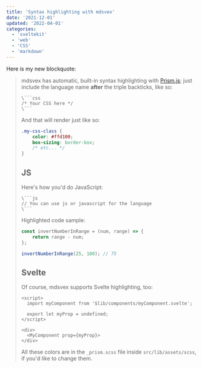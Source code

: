 ```yaml
---
title: 'Syntax highlighting with mdsvex'
date: '2021-12-01'
updated: '2022-04-01'
categories:
  - 'sveltekit'
  - 'web'
  - 'CSS'
  - 'markdown'
---
```


<script>
  import Accordion from '$lib/components/Accordion.svelte';
  import Blockquote from '$lib/components/Blockquote.svelte';
</script>

Here is my new blockquote:
<Blockquote 
text = "Absolutely positioned elements are placed relative to their <b>containing block</b>. The
default containing block is the <code>html</code> element, but will be overridden by certain
ancestor elements. The main scenario that will create a new containing block is if the
element has a <code>position</code> other than the default (<code>static</code>). There are other scenarios,
but they are much more rare (for example, if a transform is specified)."
author="Amelia Wattenberger"
source="Fullstack D3"/>

mdsvex has automatic, built-in syntax highlighting with [Prism.js](https://prismjs.com/); just include the language name **after** the triple backticks, like so:

<Accordion summary="Show me the code">

````
\```css
/* Your CSS here */
\```
````

</Accordion>

And that will render just like so:

```css
.my-css-class {
	color: #ffd100;
	box-sizing: border-box;
	/* etc... */
}
```


## JS

Here's how you'd do JavaScript:

````
\```js
// You can use js or javascript for the language
\```
````

Highlighted code sample:

```js
const invertNumberInRange = (num, range) => {
	return range - num;
};

invertNumberInRange(25, 100); // 75
```

## Svelte

Of course, mdsvex supports Svelte highlighting, too:

<Accordion>

```svelte
<script>
  import myComponent from '$lib/components/myComponent.svelte';

  export let myProp = undefined;
</script>

<div>
  <MyComponent prop={myProp}>
</div>
```

</Accordion>

All these colors are in the `_prism.scss` file inside `src/lib/assets/scss`, if you'd like to change them.
